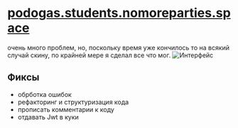 # [podogas.students.nomoreparties.space](https://podogas.students.nomoreparties.space/ "Mesto")
очень много проблем, но, поскольку время уже кончилось то на всякий случай скину, по крайней мере я сделал все что мог.
![Интерфейс](./podogas_mesto.png)

## Фиксы
* обрботка ошибок
* рефакторинг и структуризация кода
* прописать комментарии к коду
* отдавать Jwt в куки